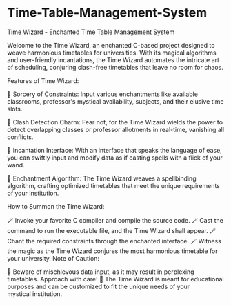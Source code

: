 # Time-Table-Management-System
Time Wizard - Enchanted Time Table Management System

Welcome to the Time Wizard, an enchanted C-based project designed to weave harmonious timetables for universities. With its magical algorithms and user-friendly incantations, the Time Wizard automates the intricate art of scheduling, conjuring clash-free timetables that leave no room for chaos.

Features of Time Wizard:

🔮 Sorcery of Constraints: Input various enchantments like available classrooms, professor's mystical availability, subjects, and their elusive time slots.

🔮 Clash Detection Charm: Fear not, for the Time Wizard wields the power to detect overlapping classes or professor allotments in real-time, vanishing all conflicts.

🔮 Incantation Interface: With an interface that speaks the language of ease, you can swiftly input and modify data as if casting spells with a flick of your wand.

🔮 Enchantment Algorithm: The Time Wizard weaves a spellbinding algorithm, crafting optimized timetables that meet the unique requirements of your institution.

How to Summon the Time Wizard:

🪄 Invoke your favorite C compiler and compile the source code.
🪄 Cast the command to run the executable file, and the Time Wizard shall appear.
🪄 Chant the required constraints through the enchanted interface.
🪄 Witness the magic as the Time Wizard conjures the most harmonious timetable for your university.
Note of Caution:

🚫 Beware of mischievous data input, as it may result in perplexing timetables. Approach with care!
🚫 The Time Wizard is meant for educational purposes and can be customized to fit the unique needs of your mystical institution.
